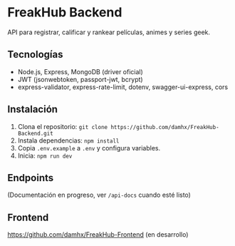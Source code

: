 # FreakHub Backend

API para registrar, calificar y rankear películas, animes y series geek.

## Tecnologías
- Node.js, Express, MongoDB (driver oficial)
- JWT (jsonwebtoken, passport-jwt, bcrypt)
- express-validator, express-rate-limit, dotenv, swagger-ui-express, cors

## Instalación
1. Clona el repositorio: `git clone https://github.com/damhx/FreakHub-Backend.git`
2. Instala dependencias: `npm install`
3. Copia `.env.example` a `.env` y configura variables.
4. Inicia: `npm run dev`

## Endpoints
(Documentación en progreso, ver `/api-docs` cuando esté listo)

## Frontend
https://github.com/damhx/FreakHub-Frontend (en desarrollo)